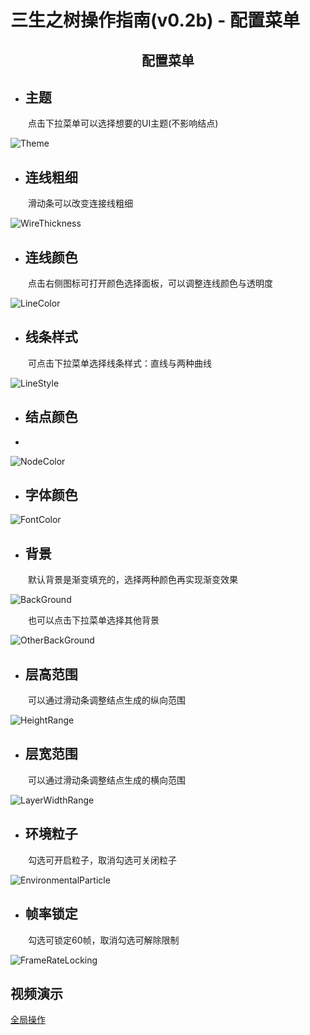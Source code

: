 # 三生之树操作指南(v0.2b) - 配置菜单

## <div align="center">配置菜单</div>

* ## 主题
&emsp;&emsp;点击下拉菜单可以选择想要的UI主题(不影响结点)

![Theme](images/ConfigurationMenu/Theme.gif)

* ## 连线粗细
&emsp;&emsp;滑动条可以改变连接线粗细

![WireThickness](images/ConfigurationMenu/WireThickness.gif)

* ## 连线颜色
&emsp;&emsp;点击右侧图标可打开颜色选择面板，可以调整连线颜色与透明度

![LineColor](images/ConfigurationMenu/LineColor.gif)

* ## 线条样式
&emsp;&emsp;可点击下拉菜单选择线条样式：直线与两种曲线

![LineStyle](images/ConfigurationMenu/LineStyle.gif)

* ## 结点颜色
* 
![NodeColor](images/ConfigurationMenu/NodeColor.gif)

* ## 字体颜色

![FontColor](images/ConfigurationMenu/FontColor.gif)

* ## 背景
&emsp;&emsp;默认背景是渐变填充的，选择两种颜色再实现渐变效果

![BackGround](images/ConfigurationMenu/BackGround.gif)

&emsp;&emsp;也可以点击下拉菜单选择其他背景

![OtherBackGround](images/ConfigurationMenu/OtherBackGround.gif)

* ## 层高范围
&emsp;&emsp;可以通过滑动条调整结点生成的纵向范围

![HeightRange](images/ConfigurationMenu/HeightRange.gif)

* ## 层宽范围
&emsp;&emsp;可以通过滑动条调整结点生成的横向范围

![LayerWidthRange](images/ConfigurationMenu/LayerWidthRange.gif)

* ## 环境粒子
&emsp;&emsp;勾选可开启粒子，取消勾选可关闭粒子

![EnvironmentalParticle](images/ConfigurationMenu/EnvironmentalParticle.gif)

* ## 帧率锁定
&emsp;&emsp;勾选可锁定60帧，取消勾选可解除限制

![FrameRateLocking](images/ConfigurationMenu/FrameRateLocking.gif)
## 视频演示
<a href="https://www.bilibili.com/video/BV1KN411D74N/?spm_id_from=333.337.search-card.all.click" target="_blank">全局操作</a>
